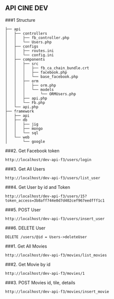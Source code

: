 ## API CINE DEV
###1 Structure

```
├── api
│   ├── controllers
│   │   ├── fb_controller.php
│   │   └── Users.php
│   ├── configs
│   │   ├── routes.ini
│   │   └── config.ini
│   ├── components
│   │   ├── src
│   │   │   ├── fb_ca_chain_bundle.crt
│   │   │   ├── facebook.php
│   │   │   └── base_facebook.php
│   │   ├── orm
│   │   │   ├── orm.php
│   │   │   └── models
│   │   │       └── ORMUsers.php
│   │   ├── api.php
│   │   └── Fb.php
│   └── api.php
├── framework
│   ├── api
│   ├── db
│   │   ├── jig
│   │   ├── mongo
│   │   └── sql
│   └── web
│       └── google

```
###2. Get Facebook token
```
http://localhost/dev-api-f3/users/login
```

###3. Get All Users 
```
http://localhost/dev-api-f3/users/list_user
```
###4. Get User by id and Token
```
http://localhost/dev-api-f3/users/15?token_access=3b8aff744e0d7d402cef967eedfff1c1
```

###5. POST User 
```
http://localhost/dev-api-f3/users/insert_user 
```
###6. DELETE User 
```
DELETE /users/@id = Users->deleteUser
```
###1. Get All Movies  
```
http://localhost/dev-api-f3/movies/list_movies
```

###2. Get Movie by id  
```
http://localhost/dev-api-f3/movies/1
```

###3. POST Movies id, tile, details 
```
http://localhost/dev-api-f3/movies/insert_movie 
```
